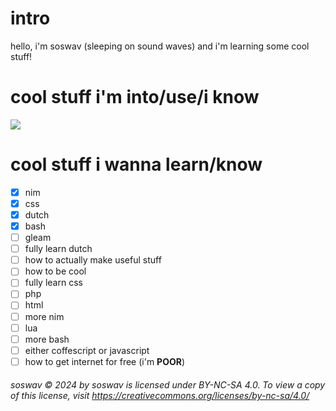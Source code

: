 # intro
hello, i'm soswav (sleeping on sound waves) and i'm learning some cool stuff!
# cool stuff i'm into/use/i know
[![](https://skillicons.dev/icons?i=nim,css,bash,discord,linux,mastodon,md,vscodium)](https://skillicons.dev)

# cool stuff i wanna learn/know
- [x] nim
- [x] css
- [x] dutch
- [x] bash
- [ ] gleam
- [ ] fully learn dutch
- [ ] how to actually make useful stuff
- [ ] how to be cool
- [ ] fully learn css
- [ ] php
- [ ] html
- [ ] more nim
- [ ] lua
- [ ] more bash
- [ ] either coffescript or javascript
- [ ] how to get internet for free (i'm **POOR**)

###### soswav © 2024 by soswav is licensed under BY-NC-SA 4.0. To view a copy of this license, visit https://creativecommons.org/licenses/by-nc-sa/4.0/
